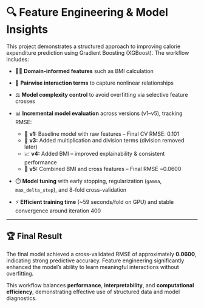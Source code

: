 # 🔍 Feature Engineering & Model Insights

This project demonstrates a structured approach to improving calorie expenditure prediction using Gradient Boosting (XGBoost). The workflow includes:

* 🏋️‍♂️ **Domain-informed features** such as BMI calculation

* 🔗 **Pairwise interaction terms** to capture nonlinear relationships

* ⚖️ **Model complexity control** to avoid overfitting via selective feature crosses

* 📊 **Incremental model evaluation** across versions (v1–v5), tracking RMSE:

  * 🚀 **v1:** Baseline model with raw features – Final CV RMSE: 0.101
  * 🔄 **v3:** Added multiplication and division terms (division removed later)
  * 📈 **v4:** Added BMI – improved explainability & consistent performance
  * 🎯 **v5:** Combined BMI and cross features – Final RMSE \~0.0600

* ⏱️ **Model tuning** with early stopping, regularization (`gamma`, `max_delta_step`), and 8-fold cross-validation

* ⚡ **Efficient training time** (\~59 seconds/fold on GPU) and stable convergence around iteration 400

---

## 🏆 Final Result

The final model achieved a cross-validated RMSE of approximately **0.0600**, indicating strong predictive accuracy. Feature engineering significantly enhanced the model’s ability to learn meaningful interactions without overfitting.

This workflow balances **performance**, **interpretability**, and **computational efficiency**, demonstrating effective use of structured data and model diagnostics.
